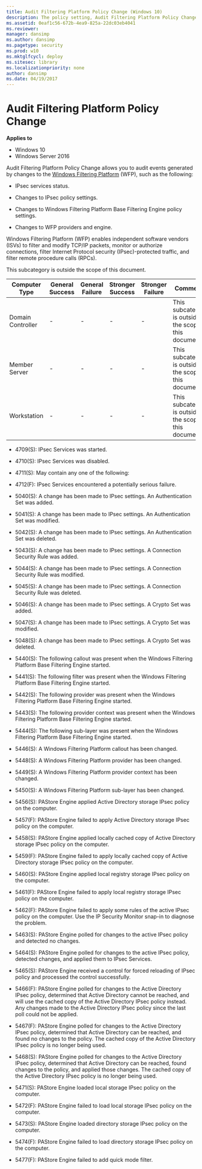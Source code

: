 ```yaml
---
title: Audit Filtering Platform Policy Change (Windows 10)
description: The policy setting, Audit Filtering Platform Policy Change, determines if audit events are generated for certain IPsec and Windows Filtering Platform actions.
ms.assetid: 0eaf1c56-672b-4ea9-825a-22dc03eb4041
ms.reviewer: 
manager: dansimp
ms.author: dansimp
ms.pagetype: security
ms.prod: w10
ms.mktglfcycl: deploy
ms.sitesec: library
ms.localizationpriority: none
author: dansimp
ms.date: 04/19/2017
---
```


# Audit Filtering Platform Policy Change

**Applies to**
-   Windows 10
-   Windows Server 2016

Audit Filtering Platform Policy Change allows you to audit events generated by changes to the [Windows Filtering Platform](https://msdn.microsoft.com/library/windows/desktop/aa366510(v=vs.85).aspx) (WFP), such as the following:

- IPsec services status.

- Changes to IPsec policy settings.

- Changes to Windows Filtering Platform Base Filtering Engine policy settings.

- Changes to WFP providers and engine.

Windows Filtering Platform (WFP) enables independent software vendors (ISVs) to filter and modify TCP/IP packets, monitor or authorize connections, filter Internet Protocol security (IPsec)-protected traffic, and filter remote procedure calls (RPCs).

This subcategory is outside the scope of this document.

| Computer Type     | General Success | General Failure | Stronger Success | Stronger Failure | Comments                                                |
|-------------------|-----------------|-----------------|------------------|------------------|---------------------------------------------------------|
| Domain Controller | -               | -               | -                | -                | This subcategory is outside the scope of this document. |
| Member Server     | -               | -               | -                | -                | This subcategory is outside the scope of this document. |
| Workstation       | -               | -               | -                | -                | This subcategory is outside the scope of this document. |

- 4709(S): IPsec Services was started.

- 4710(S): IPsec Services was disabled.

- 4711(S): May contain any one of the following: 

- 4712(F): IPsec Services encountered a potentially serious failure.

- 5040(S): A change has been made to IPsec settings. An Authentication Set was added.

- 5041(S): A change has been made to IPsec settings. An Authentication Set was modified.

- 5042(S): A change has been made to IPsec settings. An Authentication Set was deleted.

- 5043(S): A change has been made to IPsec settings. A Connection Security Rule was added.

- 5044(S): A change has been made to IPsec settings. A Connection Security Rule was modified.

- 5045(S): A change has been made to IPsec settings. A Connection Security Rule was deleted.

- 5046(S): A change has been made to IPsec settings. A Crypto Set was added.

- 5047(S): A change has been made to IPsec settings. A Crypto Set was modified.

- 5048(S): A change has been made to IPsec settings. A Crypto Set was deleted.

- 5440(S): The following callout was present when the Windows Filtering Platform Base Filtering Engine started.

- 5441(S): The following filter was present when the Windows Filtering Platform Base Filtering Engine started.

- 5442(S): The following provider was present when the Windows Filtering Platform Base Filtering Engine started.

- 5443(S): The following provider context was present when the Windows Filtering Platform Base Filtering Engine started.

- 5444(S): The following sub-layer was present when the Windows Filtering Platform Base Filtering Engine started.

- 5446(S): A Windows Filtering Platform callout has been changed.

- 5448(S): A Windows Filtering Platform provider has been changed.

- 5449(S): A Windows Filtering Platform provider context has been changed.

- 5450(S): A Windows Filtering Platform sub-layer has been changed.

- 5456(S): PAStore Engine applied Active Directory storage IPsec policy on the computer.

- 5457(F): PAStore Engine failed to apply Active Directory storage IPsec policy on the computer.

- 5458(S): PAStore Engine applied locally cached copy of Active Directory storage IPsec policy on the computer.

- 5459(F): PAStore Engine failed to apply locally cached copy of Active Directory storage IPsec policy on the computer.

- 5460(S): PAStore Engine applied local registry storage IPsec policy on the computer.

- 5461(F): PAStore Engine failed to apply local registry storage IPsec policy on the computer.

- 5462(F): PAStore Engine failed to apply some rules of the active IPsec policy on the computer. Use the IP Security Monitor snap-in to diagnose the problem.

- 5463(S): PAStore Engine polled for changes to the active IPsec policy and detected no changes.

- 5464(S): PAStore Engine polled for changes to the active IPsec policy, detected changes, and applied them to IPsec Services.

- 5465(S): PAStore Engine received a control for forced reloading of IPsec policy and processed the control successfully.

- 5466(F): PAStore Engine polled for changes to the Active Directory IPsec policy, determined that Active Directory cannot be reached, and will use the cached copy of the Active Directory IPsec policy instead. Any changes made to the Active Directory IPsec policy since the last poll could not be applied.

- 5467(F): PAStore Engine polled for changes to the Active Directory IPsec policy, determined that Active Directory can be reached, and found no changes to the policy. The cached copy of the Active Directory IPsec policy is no longer being used.

- 5468(S): PAStore Engine polled for changes to the Active Directory IPsec policy, determined that Active Directory can be reached, found changes to the policy, and applied those changes. The cached copy of the Active Directory IPsec policy is no longer being used.

- 5471(S): PAStore Engine loaded local storage IPsec policy on the computer.

- 5472(F): PAStore Engine failed to load local storage IPsec policy on the computer.

- 5473(S): PAStore Engine loaded directory storage IPsec policy on the computer.

- 5474(F): PAStore Engine failed to load directory storage IPsec policy on the computer.

- 5477(F): PAStore Engine failed to add quick mode filter.
